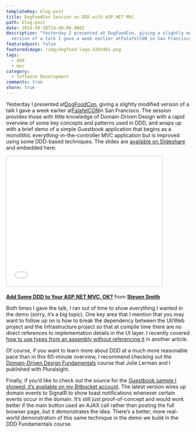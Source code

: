 ```yaml
---
templateKey: blog-post
title: DogFoodCon Session on DDD with ASP.NET MVC
path: blog-post
date: 2014-09-30T14:40:00.000Z
description: "Yesterday I presented at DogFoodCon, giving a slightly modified
  version of a talk I gave a week earlier atFalafelCON in San Francisco.  "
featuredpost: false
featuredimage: /img/dogfood-logo-324x901.png
tags:
  - ddd
  - mvc
category:
  - Software Development
comments: true
share: true
---
```

Yesterday I presented at[DogFoodCon](http://www.dogfoodcon.com/), giving a slightly modified version of a talk I gave a week earlier at[FalafelCON](https://falafel.com/falafel-con-2014)in San Francisco. The session provides those with little knowledge of Domain-Driven Design with a rapid overview of some key concepts and patterns used in DDD, and wraps up with a brief demo of a simple Guestbook application that begins as a monolithic everything-in-the-controller MVC application but is improved using some DDD-based techniques. The slides are [available on Slideshare](http://www.slideshare.net/ardalis/add-some-ddd-to-your-aspnet-mvc-ok) and embedded here:

<iframe width="427" height="356" src="//www.slideshare.net/slideshow/embed_code/39700232" frameborder="0" marginwidth="0" marginheight="0" scrolling="no" allowfullscreen="" style="margin-bottom: 5px; max-width: 100%; border: #ccc 1px solid;"> </iframe>

**[Add Some DDD to Your ASP.NET MVC, OK?](https://www.slideshare.net/ardalis/add-some-ddd-to-your-aspnet-mvc-ok "Add Some DDD to Your ASP.NET MVC, OK?")** from **[Steven Smith](http://www.slideshare.net/ardalis)**

Both times I gave the talk, I ran out of time to show everything I wanted in the demo (sorry, it’s a big topic). One key area that I mention that you may want to follow up on is how to break the dependency between the UI/Web project and the Infrastructure project so that at compile time there are no direct references to implementation details in the UI layer. I recently covered [how to use types from an assembly without referencing it](http://blog.falafel.com/use-types-from-project-without-referencing/) in another article.

Of course, if you want to learn more about DDD at a much more reasonable pace than in this 60-minute overview, I recommend checking out the [Domain-Driven Design Fundamentals](http://bit.ly/PS-DDD) course that Julie Lerman and I published with Pluralsight.

Finally, if you’d like to check out the source for the [Guestbook sample I showed, it’s available on my Bitbucket account](https://bitbucket.org/ardalis/guestbook). The latest version wires up domain events to SignalR to show toast notifications whenever certain events occur in the domain. It’s still just proof-of-concept and would work better if the main button used an AJAX call rather than posting the full browser page, but it demonstrates the idea. There’s a better, more real-world demonstration of this same technique in the demo we build in the DDD Fundamentals course.